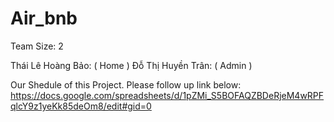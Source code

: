 # Air_bnb

Team Size: 2

Thái Lê Hoàng Bảo: ( Home ) Đỗ Thị Huyền Trân: ( Admin )

Our Shedule of this Project. Please follow up link below: https://docs.google.com/spreadsheets/d/1pZMi_S5BOFAQZBDeRjeM4wRPFqlcY9z1yeKk85deOm8/edit#gid=0